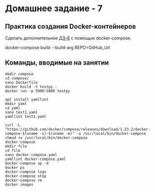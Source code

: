 # Домашнее задание - 7

## Практика создания Docker-контейнеров

Сделать дополнительное [ДЗ-6](https://github.com/kovasorov/DevOpsCourse/tree/master/homework_06) с помощью docker-compose.

docker-compose build --build-arg REPO=GitHub_Url

## Команды, вводимые на занятии

```Shell
mkdir compose
cd compose/
nano Dockerfile
docker build -t testpy .
docker run -p 5000:5000 testpy

apt install yamllint
mkdir yaml
cd yaml
nano test1.yaml
yamllint test1.yaml

curl -L "https://github.com/docker/compose/releases/download/1.23.2/docker-compose-$(uname -s)-$(uname -m)" -o /usr/local/bin/docker-compose
chmod +x /usr/local/bin/docker-compose
docker-compose
mkdir file
cd file
nano docker-compose.yaml
yamllint docker-compose.yaml
docker-compose up -d
docker ps
docker-compose logs
docker-compose stop
docker-compose rm
docker images
```